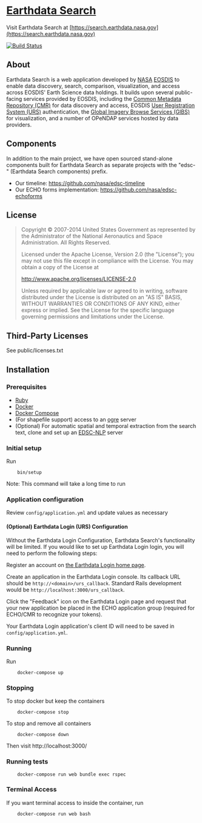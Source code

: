 # [Earthdata Search](https://search.earthdata.nasa.gov)

Visit Earthdata Search at
[https://search.earthdata.nasa.gov](https://search.earthdata.nasa.gov)

[![Build Status](https://travis-ci.org/nasa/earthdata-search.svg?branch=master)](https://travis-ci.org/nasa/earthdata-search)

## About
Earthdata Search is a web application developed by [NASA](http://nasa.gov) [EOSDIS](https://earthdata.nasa.gov)
to enable data discovery, search, comparison, visualization, and access across EOSDIS' Earth Science data holdings.
It builds upon several public-facing services provided by EOSDIS, including
the [Common Metadata Repository (CMR)](https://cmr.earthdata.nasa.gov/search/) for data discovery and access,
EOSDIS [User Registration System (URS)](https://urs.earthdata.nasa.gov) authentication,
the [Global Imagery Browse Services (GIBS)](https://earthdata.nasa.gov/gibs) for visualization,
and a number of OPeNDAP services hosted by data providers.

## Components

In addition to the main project, we have open sourced stand-alone components built for
Earthdata Search as separate projects with the "edsc-" (Earthdata Search components) prefix.

 * Our timeline: https://github.com/nasa/edsc-timeline
 * Our ECHO forms implementation: https://github.com/nasa/edsc-echoforms

## License

> Copyright © 2007-2014 United States Government as represented by the Administrator of the National Aeronautics and Space Administration. All Rights Reserved.
>
> Licensed under the Apache License, Version 2.0 (the "License"); you may not use this file except in compliance with the License.
> You may obtain a copy of the License at
>
>    http://www.apache.org/licenses/LICENSE-2.0
>
>Unless required by applicable law or agreed to in writing, software distributed under the License is distributed on an "AS IS" BASIS,
>WITHOUT WARRANTIES OR CONDITIONS OF ANY KIND, either express or implied. See the License for the specific language governing permissions and limitations under the License.

## Third-Party Licenses

See public/licenses.txt

## Installation

### Prerequisites
* [Ruby](https://www.ruby-lang.org)
* [Docker](https://docs.docker.com/install/)
* [Docker Compose](https://docs.docker.com/compose/install/)
* (For shapefile support) access to an [ogre](http://ogre.adc4gis.com) server
* (Optional) For automatic spatial and temporal extraction from the search text, clone and set up an [EDSC-NLP](https://git.earthdata.nasa.gov/projects/EDSC/repos/edsc-nlp/browse) server

### Initial setup

Run
```
    bin/setup
```
Note: This command will take a long time to run

### Application configuration

Review `config/application.yml` and update values as necessary

#### (Optional) Earthdata Login (URS) Configuration

Without the Earthdata Login Configuration, Earthdata Search's functionality will be limited. If you would like to set up Earthdata Login login, you will need to perform the following steps:

Register an account on [the Earthdata Login home page](https://urs.earthdata.nasa.gov/home).

Create an application in the Earthdata Login console.  Its callback URL should be `http://<domain>/urs_callback`.  Standard Rails development would be `http://localhost:3000/urs_callback`.

Click the "Feedback" icon on the Earthdata Login page and request that your new application be placed in the ECHO application group
(required for ECHO/CMR to recognize your tokens).

Your Earthdata Login application's client ID will need to be saved in `config/application.yml`.

### Running

Run
```
    docker-compose up
```
### Stopping

To stop docker but keep the containers
```
    docker-compose stop
```
To stop and remove all containers
```
    docker-compose down
```
Then visit http://localhost:3000/

### Running tests
```
    docker-compose run web bundle exec rspec
```
### Terminal Access

If you want terminal access to inside the container, run
```
    docker-compose run web bash
```
